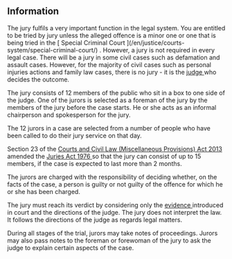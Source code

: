 ##  Information

The jury fulfils a very important function in the legal system. You are
entitled to be tried by jury unless the alleged offence is a minor one or one
that is being tried in the [ Special Criminal Court ](/en/justice/courts-
system/special-criminal-court/) . However, a jury is not required in every
legal case. There will be a jury in some civil cases such as defamation and
assault cases. However, for the majority of civil cases such as personal
injuries actions and family law cases, there is no jury - it is the [ judge
](/en/justice/courtroom/judge/) who decides the outcome.

The jury consists of 12 members of the public who sit in a box to one side of
the judge. One of the jurors is selected as a foreman of the jury by the
members of the jury before the case starts. He or she acts as an informal
chairperson and spokesperson for the jury.

The 12 jurors in a case are selected from a number of people who have been
called to do their jury service on that day.

Section 23 of the [ Courts and Civil Law (Miscellaneous Provisions) Act 2013
](http://www.irishstatutebook.ie/2013/en/act/pub/0032/sec0023.html#sec23)
amended the [ Juries Act 1976
](http://www.irishstatutebook.ie/1976/en/act/pub/0004/index.html) so that the
jury can consist of up to 15 members, if the case is expected to last more
than 2 months.

The jurors are charged with the responsibility of deciding whether, on the
facts of the case, a person is guilty or not guilty of the offence for which
he or she has been charged.

The jury must reach its verdict by considering only the [ evidence
](/en/justice/evidence/evidence-introduction/) introduced in court and the
directions of the judge. The jury does not interpret the law. It follows the
directions of the judge as regards legal matters.

During all stages of the trial, jurors may take notes of proceedings. Jurors
may also pass notes to the foreman or forewoman of the jury to ask the judge
to explain certain aspects of the case.
